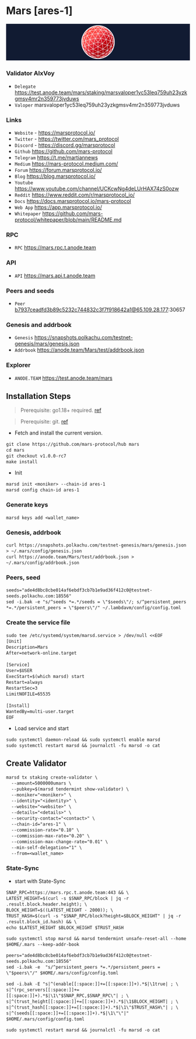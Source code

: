 # Mars [ares-1]
![Mars Guide](https://github.com/Voynitskiy/Voynitskiy/blob/main/testnet/Mars/Mars.png)
### Validator AlxVoy
* `Delegate` https://test.anode.team/mars/staking/marsvaloper1yc53leq759uh23yzkgmsv4mr2n359773jvduws
* `Valoper` marsvaloper1yc53leq759uh23yzkgmsv4mr2n359773jvduws
### Links
* `Website` - https://marsprotocol.io/
* `Twitter` - https://twitter.com/mars_protocol
* `Discord` - https://discord.gg/marsprotocol
* `Github` https://github.com/mars-protocol
* `Telegram` https://t.me/martiannews
* `Medium` https://mars-protocol.medium.com/
* `Forum` https://forum.marsprotocol.io/
* `Blog` https://blog.marsprotocol.io/
* `Youtube` https://www.youtube.com/channel/UCKcwNg4deLUrHAX74zS0ozw
* `Reddit` https://www.reddit.com/r/marsprotocol_io/
* `Docs` https://docs.marsprotocol.io/mars-protocol
* `Web App` https://app.marsprotocol.io/
* `Whitepaper` https://github.com/mars-protocol/whitepaper/blob/main/README.md
### RPC
* `RPC` https://mars.rpc.t.anode.team
### API
* `API` https://mars.api.t.anode.team
### Peers and seeds
* `Peer` b7937ceadfd3b89c5232c744832c3f7f918642a1@65.109.28.177:30657
### Genesis and addrbook
* `Genesis` https://snapshots.polkachu.com/testnet-genesis/mars/genesis.json
* `Addrbook` https://anode.team/Mars/test/addrbook.json
### Explorer
* `ANODE.TEAM` https://test.anode.team/mars
## Installation Steps
>Prerequisite: go1.18+ required. [ref](https://golang.org/doc/install)

>Prerequisite: git. [ref](https://github.com/git/git)

* Fetch and install the current version.
```shell
git clone https://github.com/mars-protocol/hub mars
cd mars
git checkout v1.0.0-rc7
make install
```
* Init
```
marsd init <moniker> --chain-id ares-1
marsd config chain-id ares-1
```

### Generate keys
```
marsd keys add <wallet_name>
```
### Genesis, addrbook
```
curl https://snapshots.polkachu.com/testnet-genesis/mars/genesis.json > ~/.mars/config/genesis.json
curl https://anode.team/Mars/test/addrbook.json > ~/.mars/config/addrbook.json
```
### Peers, seed
```
seeds="ade4d8bc8cbe014af6ebdf3cb7b1e9ad36f412c0@testnet-seeds.polkachu.com:18556"
sed -i.bak -e "s/^seeds *=.*/seeds = \"$seeds\"/; s/^persistent_peers *=.*/persistent_peers = \"$peers\"/" ~/.lambdavm/config/config.toml
```
### Create the service file
```
sudo tee /etc/systemd/system/marsd.service > /dev/null <<EOF
[Unit]
Description=Mars
After=network-online.target

[Service]
User=$USER
ExecStart=$(which marsd) start
Restart=always
RestartSec=3
LimitNOFILE=65535

[Install]
WantedBy=multi-user.target
EOF
```
* Load service and start
```
sudo systemctl daemon-reload && sudo systemctl enable marsd
sudo systemctl restart marsd && journalctl -fu marsd -o cat
```
## Create Validator
```
marsd tx staking create-validator \
  --amount=5000000umars \
  --pubkey=$(marsd tendermint show-validator) \
  --moniker="<moniker>" \
  --identity="<identity>" \
  --website="<website>" \
  --details="<details>" \
  --security-contact="<contact>" \
  --chain-id="ares-1" \
  --commission-rate="0.10" \
  --commission-max-rate="0.20" \
  --commission-max-change-rate="0.01" \
  --min-self-delegation="1" \
  --from=<wallet_name>
```
### State-Sync
* start with State-Sync
```
SNAP_RPC=https://mars.rpc.t.anode.team:443 && \
LATEST_HEIGHT=$(curl -s $SNAP_RPC/block | jq -r .result.block.header.height); \
BLOCK_HEIGHT=$((LATEST_HEIGHT - 2000)); \
TRUST_HASH=$(curl -s "$SNAP_RPC/block?height=$BLOCK_HEIGHT" | jq -r .result.block_id.hash) && \
echo $LATEST_HEIGHT $BLOCK_HEIGHT $TRUST_HASH
```
```
sudo systemctl stop marsd && marsd tendermint unsafe-reset-all --home $HOME/.mars --keep-addr-book
```
```
peers="ade4d8bc8cbe014af6ebdf3cb7b1e9ad36f412c0@testnet-seeds.polkachu.com:18556"
sed -i.bak -e  "s/^persistent_peers *=.*/persistent_peers = \"$peers\"/" $HOME/.mars/config/config.toml
```
```
sed -i.bak -E "s|^(enable[[:space:]]+=[[:space:]]+).*$|\1true| ; \
s|^(rpc_servers[[:space:]]+=[[:space:]]+).*$|\1\"$SNAP_RPC,$SNAP_RPC\"| ; \
s|^(trust_height[[:space:]]+=[[:space:]]+).*$|\1$BLOCK_HEIGHT| ; \
s|^(trust_hash[[:space:]]+=[[:space:]]+).*$|\1\"$TRUST_HASH\"| ; \
s|^(seeds[[:space:]]+=[[:space:]]+).*$|\1\"\"|" $HOME/.mars/config/config.toml
```
```
sudo systemctl restart marsd && journalctl -fu marsd -o cat
```
